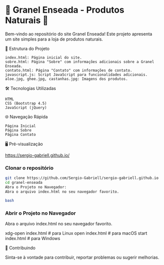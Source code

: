 # 🌱 Granel Enseada - Produtos Naturais 🌿

Bem-vindo ao repositório do site Granel Enseada! Este projeto apresenta um site simples para a loja de produtos naturais.

📂 Estrutura do Projeto

    index.html: Página inicial do site.
    sobre.html: Página "Sobre" com informações adicionais sobre a Granel Enseada.
    contato.html: Página "Contato" com informações de contato.
    javascript.js: Script JavaScript para funcionalidades adicionais.
    aloe.jpg, ghee.jpg, castanhas.jpg: Imagens dos produtos.

🛠️ Tecnologias Utilizadas

    HTML
    CSS (Bootstrap 4.5)
    JavaScript (jQuery)

🌐 Navegação Rápida

    Página Inicial
    Página Sobre
    Página Contato

🖥️ Pré-visualização

https://sergio-gabriell.github.io/

### Clonar o repositório

```bash 
git clone https://github.com/Sergio-Gabriell/sergio-gabriell.github.io 
cd granel-enseada
Abra o Projeto no Navegador:
Abra o arquivo index.html no seu navegador favorito.

bash 
 ```

### Abrir o Projeto no Navegador

Abra o arquivo index.html no seu navegador favorito.

xdg-open index.html   # para Linux
open index.html      # para macOS
start index.html     # para Windows

🤝 Contribuindo

Sinta-se à vontade para contribuir, reportar problemas ou sugerir melhorias.
